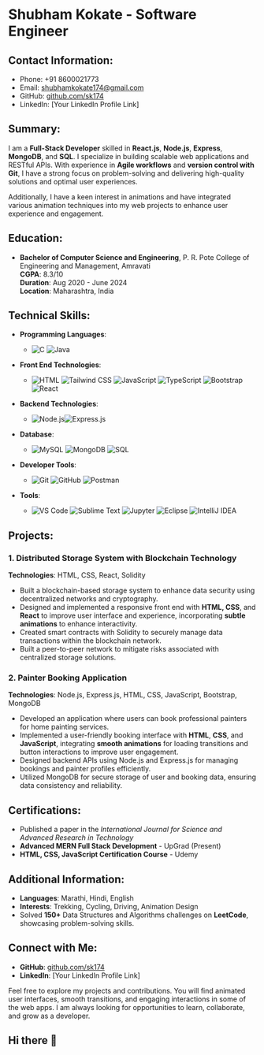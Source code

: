 # Shubham Kokate - Software Engineer

## Contact Information:
- Phone: +91 8600021773
- Email: shubhamkokate174@gmail.com
- GitHub: [github.com/sk174](https://github.com/sk174)
- LinkedIn: [Your LinkedIn Profile Link]

## Summary:
I am a **Full-Stack Developer** skilled in **React.js**, **Node.js**, **Express**, **MongoDB**, and **SQL**. I specialize in building scalable web applications and RESTful APIs. With experience in **Agile workflows** and **version control with Git**, I have a strong focus on problem-solving and delivering high-quality solutions and optimal user experiences.

Additionally, I have a keen interest in animations and have integrated various animation techniques into my web projects to enhance user experience and engagement.

## Education:
- **Bachelor of Computer Science and Engineering**, P. R. Pote College of Engineering and Management, Amravati  
  **CGPA**: 8.3/10  
  **Duration**: Aug 2020 - June 2024  
  **Location**: Maharashtra, India

## Technical Skills:
- **Programming Languages**:  
  - ![C](https://img.shields.io/badge/C-00599C?style=for-the-badge&logo=c&logoColor=white)   ![Java](https://img.shields.io/badge/Java-007396?style=for-the-badge&logo=java&logoColor=white)
  

- **Front End Technologies**:  
  - ![HTML](https://img.shields.io/badge/HTML5-E34F26?style=for-the-badge&logo=html5&logoColor=white)  ![Tailwind CSS](https://img.shields.io/badge/Tailwind%20CSS-06B6D4?style=for-the-badge&logo=tailwindcss&logoColor=white)  ![JavaScript](https://img.shields.io/badge/JavaScript-F7DF1E?style=for-the-badge&logo=javascript&logoColor=black)  ![TypeScript](https://img.shields.io/badge/TypeScript-3178C6?style=for-the-badge&logo=typescript&logoColor=white)   ![Bootstrap](https://img.shields.io/badge/Bootstrap-7952B3?style=for-the-badge&logo=bootstrap&logoColor=white)   ![React](https://img.shields.io/badge/React-61DAFB?style=for-the-badge&logo=react&logoColor=black)  
    
   
 
  


- **Backend Technologies**:  
  - ![Node.js](https://img.shields.io/badge/Node.js-339933?style=for-the-badge&logo=node.js&logoColor=white)![Express.js](https://img.shields.io/badge/Express.js-E34F26?style=for-the-badge&logo=express&logoColor=white)
    

- **Database**:  
  - ![MySQL](https://img.shields.io/badge/MySQL-4479A1?style=for-the-badge&logo=mysql&logoColor=white)   ![MongoDB](https://img.shields.io/badge/MongoDB-47A248?style=for-the-badge&logo=mongodb&logoColor=white)   ![SQL](https://img.shields.io/badge/SQL-003B57?style=for-the-badge&logo=sql&logoColor=white)
   
  

- **Developer Tools**:  
  - ![Git](https://img.shields.io/badge/Git-F05032?style=for-the-badge&logo=git&logoColor=white) ![GitHub](https://img.shields.io/badge/GitHub-181717?style=for-the-badge&logo=github&logoColor=white)  ![Postman](https://img.shields.io/badge/Postman-FF6C37?style=for-the-badge&logo=postman&logoColor=white) 

- **Tools**:  
  - ![VS Code](https://img.shields.io/badge/VS%20Code-007ACC?style=for-the-badge&logo=visualstudiocode&logoColor=white)    ![Sublime Text](https://img.shields.io/badge/Sublime%20Text-FF9800?style=for-the-badge&logo=sublimetext&logoColor=white) ![Jupyter](https://img.shields.io/badge/Jupyter-F37626?style=for-the-badge&logo=jupyter&logoColor=white)    ![Eclipse](https://img.shields.io/badge/Eclipse-2C2255?style=for-the-badge&logo=eclipse&logoColor=white)  ![IntelliJ IDEA](https://img.shields.io/badge/IntelliJ%20IDEA-E34F26?style=for-the-badge&logo=intellij-idea&logoColor=white)
   
   
 
    

## Projects:
### 1. **Distributed Storage System with Blockchain Technology**  
**Technologies**: HTML, CSS, React, Solidity  
- Built a blockchain-based storage system to enhance data security using decentralized networks and cryptography.
- Designed and implemented a responsive front end with **HTML, CSS**, and **React** to improve user interface and experience, incorporating **subtle animations** to enhance interactivity.
- Created smart contracts with Solidity to securely manage data transactions within the blockchain network.
- Built a peer-to-peer network to mitigate risks associated with centralized storage solutions.

### 2. **Painter Booking Application**  
**Technologies**: Node.js, Express.js, HTML, CSS, JavaScript, Bootstrap, MongoDB  
- Developed an application where users can book professional painters for home painting services.
- Implemented a user-friendly booking interface with **HTML**, **CSS**, and **JavaScript**, integrating **smooth animations** for loading transitions and button interactions to improve user engagement.
- Designed backend APIs using Node.js and Express.js for managing bookings and painter profiles efficiently.
- Utilized MongoDB for secure storage of user and booking data, ensuring data consistency and reliability.

## Certifications:
- Published a paper in the *International Journal for Science and Advanced Research in Technology*  
- **Advanced MERN Full Stack Development** - UpGrad (Present)  
- **HTML, CSS, JavaScript Certification Course** - Udemy

## Additional Information:
- **Languages**: Marathi, Hindi, English  
- **Interests**: Trekking, Cycling, Driving, Animation Design  
- Solved **150+** Data Structures and Algorithms challenges on **LeetCode**, showcasing problem-solving skills.

## Connect with Me:
- **GitHub**: [github.com/sk174](https://github.com/sk174)  
- **LinkedIn**: [Your LinkedIn Profile Link]

Feel free to explore my projects and contributions. You will find animated user interfaces, smooth transitions, and engaging interactions in some of the web apps. I am always looking for opportunities to learn, collaborate, and grow as a developer.
## Hi there 👋

<!--
**sk174/sk174** is a ✨ _special_ ✨ repository because its `README.md` (this file) appears on your GitHub profile.

Here are some ideas to get you started:

- 🔭 I’m currently working on ...
- 🌱 I’m currently learning ...
- 👯 I’m looking to collaborate on ...
- 🤔 I’m looking for help with ...
- 💬 Ask me about ...
- 📫 How to reach me: ...
- 😄 Pronouns: ...
- ⚡ Fun fact: ...
-->
